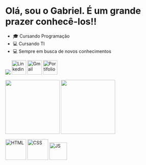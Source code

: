 <h1>Olá, sou o <strong>Gabriel</strong>. É um grande prazer conhecê-los!!</h1>

<ul dir="auto">
<li><g-emoji class="g-emoji" alias="mortar_board" fallback-src="https://github.githubassets.com/images/icons/emoji/unicode/1f393.png">🎓</g-emoji> Cursando Programação</li>
<li><g-emoji class="g-emoji" alias="computer" fallback-src="https://github.githubassets.com/images/icons/emoji/unicode/1f4bb.png">💻</g-emoji> Cursando TI</li>
<li><g-emoji class="g-emoji" alias="computer" fallback-src="https://github.githubassets.com/images/icons/emoji/unicode/1f4bb.png">💻</g-emoji> Sempre em busca de novos conhecimentos</li>
</ul>

<a href="https://api.whatsapp.com/send/?phone=5512997935579&amp;text&amp;type=phone_number&amp;app_absent=0" rel="nofollow"> <img src="https://drive.google.com/file/d/1KveRFWW7UFCOc-kQHstxCtM0XjqmLcZm/view"></a>
<a href="https://www.linkedin.com/in/GabrielLFelicio/" rel="nofollow"><img src="https://cdn.discordapp.com/attachments/706703254817603604/1141389052684271687/linkedin.png" target="_blank" alt="Linkedin" data-canonical-src="https://img.shields.io/badge/LinkedIn-0077B5?style=for-the-badge&amp;logo=linkedin&amp;logoColor=white" style="height: 45px;"></a>
<a href="mailto:gabrielfelilemes@gmail.com"><img src="https://cdn.discordapp.com/attachments/706703254817603604/1141390195720196126/gmail.png" target="_blank" alt="Gmail" data-canonical-src="https://img.shields.io/badge/Gmail-D14836?style=for-the-badge&amp;logo=gmail&amp;logoColor=white" style="height: 45px;"></a>
 <a href="https://xaauuzin.github.io/Portifolio/index.html" target="_blank" rel="nofollow"><img src="https://cdn.discordapp.com/attachments/706703254817603604/1141391359081713715/www.png" alt="Portifolio" data-canonical-src="https://img.shields.io/badge/website-000000?style=for-the-badge&amp;logo=About.me&amp;logoColor=white" style="height: 45px;"></a>

<img height="170em" src="https://github-readme-stats.vercel.app/api?username=XaauuziN&theme=dark&show_icons=true&hide_border=false&count_private=true" data-canonical-src="https://github-readme-stats.vercel.app/api?username=xaauuzin&show_icons=true&theme=github_dark&include_all_commits=truecount_private=true" style="max-width: 100%;"> <img height="170em" src="https://github-readme-stats.vercel.app/api/top-langs/?username=XaauuziN&theme=dark&show_icons=true&hide_border=false&layout=compact" data-canonical-src="https://github-readme-stats.vercel.app/api/top-langs/?username=XaauuziN&layout=compact&langs_count=7&theme=github_dark" style="max-width: 100%"> 

<img height="65em" src="https://cdn.discordapp.com/attachments/706703254817603604/1141396728017334334/html-5.png" alt="HTML" style: max> <img height="65em" src="https://cdn.discordapp.com/attachments/706703254817603604/1141396706919977060/css-3.png" alt="CSS" style: max> <img height="55em" src="https://cdn.discordapp.com/attachments/706703254817603604/1141397468790136922/script-java.png" alt="JS" style: max>
 
